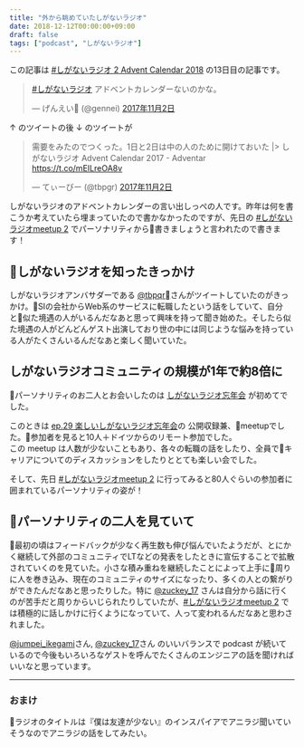 ```yaml
---
title: "外から眺めていたしがないラジオ"
date: 2018-12-12T00:00:00+09:00
draft: false
tags: ["podcast", "しがないラジオ"]
---
```


この記事は [#しがないラジオ 2 Advent Calendar 2018](https://adventar.org/calendars/3012) の13日目の記事です。


<blockquote class="twitter-tweet" data-lang="ja"><p lang="ja" dir="ltr"><a href="https://twitter.com/hashtag/%E3%81%97%E3%81%8C%E3%81%AA%E3%81%84%E3%83%A9%E3%82%B8%E3%82%AA?src=hash&amp;ref_src=twsrc%5Etfw">#しがないラジオ</a> アドベントカレンダーないのかな。</p>&mdash; げんえい🤔 (@gennei) <a href="https://twitter.com/gennei/status/925990876446302208?ref_src=twsrc%5Etfw">2017年11月2日</a></blockquote>
<script async src="https://platform.twitter.com/widgets.js" charset="utf-8"></script>


↑ のツイートの後 ↓ のツイートが


<blockquote class="twitter-tweet" data-lang="ja"><p lang="ja" dir="ltr">需要をみたのでつくった。1日と2日は中の人のために開けておいた |&gt; しがないラジオ Advent Calendar 2017 - Adventar <a href="https://t.co/mEILreOA8v">https://t.co/mEILreOA8v</a></p>&mdash; てぃーびー (@tbpgr) <a href="https://twitter.com/tbpgr/status/926235962635583488?ref_src=twsrc%5Etfw">2017年11月2日</a></blockquote>
<script async src="https://platform.twitter.com/widgets.js" charset="utf-8"></script>

しがないラジオのアドベントカレンダーの言い出しっぺの人です。昨年は何を書こうか考えていたら埋まっていたので書かなかったのですが、先日の [#しがないラジオmeetup 2](https://shiganai.connpass.com/event/106153/) でパーソナリティから書きましょうと言われたので書きます！

## しがないラジオを知ったきっかけ

しがないラジオアンバサダーである [@tbpqr](https://twitter.com/tbpgr)さんがツイートしていたのがきっかけ。SIの会社からWeb系のサービスに転職したという話をしていて、自分と似た境遇の人がいるんだなあと思って興味を持って聞き始めた。そしたら似た境遇の人がどんどんゲスト出演しており世の中には同じような悩みを持っている人がたくさんいるんだなあと楽しく聞いていた。


## しがないラジオコミュニティの規模が1年で約8倍に

パーソナリティのお二人とお会いしたのは [しがないラジオ忘年会](https://shiganai.connpass.com/event/74300/) が初めてでした。 

このときは [ep.29 楽しいしがないラジオ忘年会](https://shiganai.org/ep/ep29)の 公開収録兼、meetupでした。参加者を見ると10人＋ドイツからのリモート参加でした。  
この meetup は人数が少ないこともあり、各々の転職の話をしたり、全員でキャリアについてのディスカッションをしたりととても楽しい会でした。

そして、先日 [#しがないラジオmeetup 2](https://shiganai.connpass.com/event/106153/) に行ってみると80人ぐらいの参加者に囲まれているパーソナリティの姿が！ 

## パーソナリティの二人を見ていて　

最初の頃はフィードバックが少なく再生数も伸び悩んでいたようだが、とにかく継続して外部のコミュニティでLTなどの発表をしたときに宣伝することで拡散されていくのを見ていた。小さな積み重ねを継続したことによって上手に周りに人を巻き込み、現在のコミュニティのサイズになったり、多くの人との繋がりができたんだなあと思ったりした。特に [@zuckey_17](https://twitter.com/zuckey_17) さんは自分から話に行くのが苦手だと周りからいじられたりしていたが、[#しがないラジオmeetup 2](https://shiganai.connpass.com/event/106153/) では積極的に話しかけに行くようになっていて、人って変われるんだなあと思わされました。

[@jumpei_ikegami](https://twitter.com/jumpei_ikegami)さん, [@zuckey_17](https://twitter.com/zuckey_17)さん のいいバランスで podcast が続いているので今後もいろいろなゲストを呼んでたくさんのエンジニアの話を聞ければいいなと思っています。


---

### おまけ
 ラジオのタイトルは『僕は友達が少ない』のインスパイアでアニラジ聞いていそうなのでアニラジの話をしてみたい。